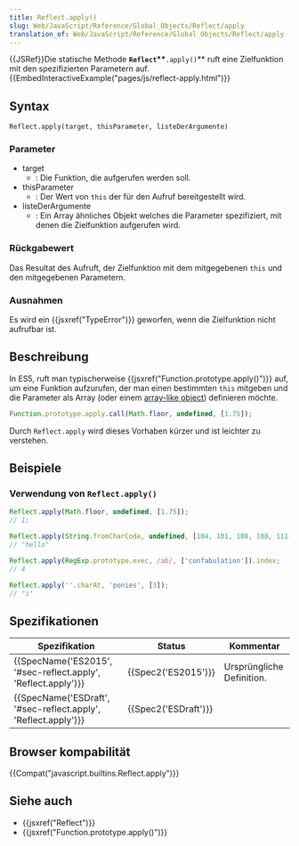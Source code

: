 ```yaml
---
title: Reflect.apply()
slug: Web/JavaScript/Reference/Global_Objects/Reflect/apply
translation_of: Web/JavaScript/Reference/Global_Objects/Reflect/apply
---
```

{{JSRef}}Die statische Methode **`Reflect`\*\***`.apply()`\*\* ruft eine Zielfunktion mit den spezifizierten Parametern auf.{{EmbedInteractiveExample("pages/js/reflect-apply.html")}}

## Syntax

    Reflect.apply(target, thisParameter, listeDerArgumente)

### Parameter

- target
  - : Die Funktion, die aufgerufen werden soll.
- thisParameter
  - : Der Wert von `this` der für den Aufruf bereitgestellt wird.
- listeDerArgumente
  - : Ein Array ähnliches Objekt welches die Parameter spezifiziert, mit denen die Zielfunktion aufgerufen wird.

### Rückgabewert

Das Resultat des Aufruft, der Zielfunktion mit dem mitgegebenen `this` und den mitgegebenen Parametern.

### Ausnahmen

Es wird ein {{jsxref("TypeError")}} geworfen, wenn die Zielfunktion nicht aufrufbar ist.

## Beschreibung

In ES5, ruft man typischerweise {{jsxref("Function.prototype.apply()")}} auf, um eine Funktion aufzurufen, der man einen bestimmten `this` mitgeben und die Parameter als Array (oder einem [array-like object](/de/docs/Web/JavaScript/Guide/Indexed_collections#Working_with_array-like_objects)) definieren möchte.

```js
Function.prototype.apply.call(Math.floor, undefined, [1.75]);
```

Durch `Reflect.apply` wird dieses Vorhaben kürzer und ist leichter zu verstehen.

## Beispiele

### Verwendung von `Reflect.apply()`

```js
Reflect.apply(Math.floor, undefined, [1.75]);
// 1;

Reflect.apply(String.fromCharCode, undefined, [104, 101, 108, 108, 111]);
// "hello"

Reflect.apply(RegExp.prototype.exec, /ab/, ['confabulation']).index;
// 4

Reflect.apply(''.charAt, 'ponies', [3]);
// "i"
```

## Spezifikationen

| Spezifikation                                                                        | Status                       | Kommentar                 |
| ------------------------------------------------------------------------------------ | ---------------------------- | ------------------------- |
| {{SpecName('ES2015', '#sec-reflect.apply', 'Reflect.apply')}}     | {{Spec2('ES2015')}}     | Ursprüngliche Definition. |
| {{SpecName('ESDraft', '#sec-reflect.apply', 'Reflect.apply')}} | {{Spec2('ESDraft')}} |                           |

## Browser kompabilität

{{Compat("javascript.builtins.Reflect.apply")}}

## Siehe auch

- {{jsxref("Reflect")}}
- {{jsxref("Function.prototype.apply()")}}
